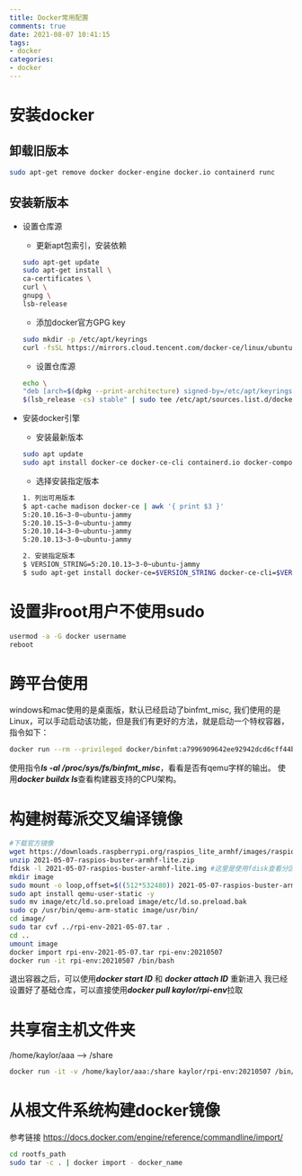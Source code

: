 ```yaml
---
title: Docker常用配置
comments: true
date: 2021-08-07 10:41:15
tags:
- docker
categories:
- docker
---
```


# 安装docker

## 卸载旧版本

```bash
sudo apt-get remove docker docker-engine docker.io containerd runc
```

## 安装新版本

- 设置仓库源
  
  - 更新apt包索引，安装依赖

  ```bash
  sudo apt-get update
  sudo apt-get install \
  ca-certificates \
  curl \
  gnupg \
  lsb-release
  ```

  - 添加docker官方GPG key
  
  ```bash
  sudo mkdir -p /etc/apt/keyrings
  curl -fsSL https://mirrors.cloud.tencent.com/docker-ce/linux/ubuntu/gpg | sudo gpg --dearmor -o /etc/apt/keyrings/docker.gpg
  ```

  - 设置仓库源

  ```bash
  echo \
  "deb [arch=$(dpkg --print-architecture) signed-by=/etc/apt/keyrings/docker.gpg] https://mirrors.cloud.tencent.com/docker-ce/linux/ubuntu \
  $(lsb_release -cs) stable" | sudo tee /etc/apt/sources.list.d/docker.list > /dev/null
  ```

- 安装docker引擎
  
    - 安装最新版本
  
    ```bash
    sudo apt update
    sudo apt install docker-ce docker-ce-cli containerd.io docker-compose-plugin
    ```

    - 选择安装指定版本
  
    ```bash
    1. 列出可用版本
    $ apt-cache madison docker-ce | awk '{ print $3 }'
    5:20.10.16~3-0~ubuntu-jammy
    5:20.10.15~3-0~ubuntu-jammy
    5:20.10.14~3-0~ubuntu-jammy
    5:20.10.13~3-0~ubuntu-jammy
  
    2. 安装指定版本
    $ VERSION_STRING=5:20.10.13~3-0~ubuntu-jammy
    $ sudo apt-get install docker-ce=$VERSION_STRING docker-ce-cli=$VERSION_STRING containerd.io docker-compose-plugin
    ```
            
# 设置非root用户不使用sudo
```bash
usermod -a -G docker username
reboot
```


# 跨平台使用
windows和mac使用的是桌面版，默认已经启动了binfmt_misc, 我们使用的是Linux，可以手动启动该功能，但是我们有更好的方法，就是启动一个特权容器，指令如下：
```bash
docker run --rm --privileged docker/binfmt:a7996909642ee92942dcd6cff44b9b95f08dad64
```
使用指令***ls -al /proc/sys/fs/binfmt_misc***，看看是否有qemu字样的输出。
使用***docker buildx ls***查看构建器支持的CPU架构。

# 构建树莓派交叉编译镜像
```bash
#下载官方镜像
wget https://downloads.raspberrypi.org/raspios_lite_armhf/images/raspios_lite_armhf-2021-05-28/2021-05-07-raspios-buster-armhf-lite.zip
unzip 2021-05-07-raspios-buster-armhf-lite.zip
fdisk -l 2021-05-07-raspios-buster-armhf-lite.img #这里是使用fdisk查看分区信息，mount指令需要使用
mkdir image
sudo mount -o loop,offset=$((512*532480)) 2021-05-07-raspios-buster-armhf-lite.img image/
sudo apt install qemu-user-static -y
sudo mv image/etc/ld.so.preload image/etc/ld.so.preload.bak
sudo cp /usr/bin/qemu-arm-static image/usr/bin/
cd image/
sudo tar cvf ../rpi-env-2021-05-07.tar .
cd ..
umount image
docker import rpi-env-2021-05-07.tar rpi-env:20210507
docker run -it rpi-env:20210507 /bin/bash
```
退出容器之后，可以使用***docker start ID*** 和 ***docker attach ID*** 重新进入
我已经设置好了基础仓库，可以直接使用***docker pull kaylor/rpi-env***拉取

# 共享宿主机文件夹

/home/kaylor/aaa --> /share
```bash
docker run -it -v /home/kaylor/aaa:/share kaylor/rpi-env:20210507 /bin/bash
```
# 从根文件系统构建docker镜像

参考链接 https://docs.docker.com/engine/reference/commandline/import/

```bash
cd rootfs_path
sudo tar -c . | docker import - docker_name
```



